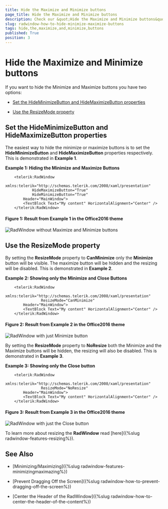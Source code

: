 ```yaml
---
title: Hide the Maximize and Minimize buttons
page_title: Hide the Maximize and Minimize buttons
description: Check our &quot;Hide the Maximize and Minimize buttons&quot; documentation article for the RadWindow {{ site.framework_name }} control.
slug: radwindow-how-to-hide-minimize-maximize-buttons
tags: hide,the,maximize,and,minimize,buttons
published: True
position: 3
---
```


# Hide the Maximize and Minimize buttons

If you want to hide the Minimize and Maximize buttons you have two options:

* [Set the HideMinimizeButton and HideMaximizeButton properties](#set-the-hideminimizebutton-and-hidemaximizebutton-properties)

* [Use the ResizeMode property](#use-the-resizemode-property)

## Set the HideMinimizeButton and HideMaximizeButton properties

The easiest way to hide the minimize or maximize buttons is to set the __HideMinimizeButton__ and __HideMaximizeButton__ properties respectively. This is demonstrated in __Example 1__. 

__Example 1: Hiding the Minimize and Maximize Buttons__

```XAML
	<telerik:RadWindow 
		xmlns:telerik="http://schemas.telerik.com/2008/xaml/presentation"
        	HideMaximizeButton="True" 
        	HideMinimizeButton="True"
		Header="MainWindow">
		<TextBlock Text="My content" HorizontalAlignment="Center" />
	</telerik:RadWindow>
```

#### __Figure 1: Result from Example 1 in the Office2016 theme__
![RadWindow without Maximize and Minimize buttons](images/RadWindow_Hide_Maximize_And_Minimize.png)

## Use the ResizeMode property

By setting the __ResizeMode__ property to __CanMinimize__ only the __Minimize__ button will be visible. The maximize button will be hidden and the resizing will be disabled. This is demonstrated in __Example 2__.

__Example 2: Showing only the Minimize and Close Buttons__

```XAML
	<telerik:RadWindow 
		xmlns:telerik="http://schemas.telerik.com/2008/xaml/presentation"
    	        ResizeMode="CanMinimize"
		Header="MainWindow">
		<TextBlock Text="My content" HorizontalAlignment="Center" />
	</telerik:RadWindow>
```

#### __Figure 2: Result from Example 2 in the Office2016 theme__
![RadWindow with just Minimize button](images/RadWindow_Show_Only_Minimize.png)

 By setting the __ResizeMode__ property to __NoResize__ both the Minimize and the Maximize buttons will be hidden, the resizing will also be disabled. This is demonstrated in __Example 3__.

__Example 3: Showing only the Close button__

```XAML
	<telerik:RadWindow 
		xmlns:telerik="http://schemas.telerik.com/2008/xaml/presentation"
                ResizeMode="NoResize"
		Header="MainWindow">
		<TextBlock Text="My content" HorizontalAlignment="Center" />
	</telerik:RadWindow>
```

#### __Figure 3: Result from Example 3 in the Office2016 theme__
![RadWindow with just the Close button](images/RadWindow_Disable_Minimize_And_Maximize.png)

To learn more about resizing the __RadWindow__ read [here]({%slug radwindow-features-resizing%}).

## See Also

 * [Minimizing/Maximizing]({%slug radwindow-features-minimizingmaximazing%})

 * [Prevent Dragging Off the Screen]({%slug radwindow-how-to-prevent-dragging-off-the-screen%})

 * [Center the Header of the RadWindow]({%slug radwindow-how-to-center-the-header-of-the-content%})
